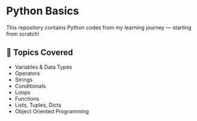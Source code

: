 # Python Basics

This repository contains Python codes from my learning journey — starting from scratch!

## 📘 Topics Covered
- Variables & Data Types
- Operators
- Strings
- Conditionals
- Loops
- Functions
- Lists, Tuples, Dicts
- Object Oriented Programming

